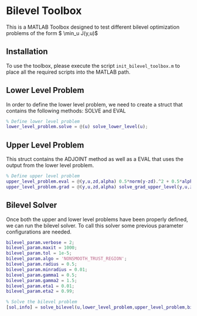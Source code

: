 # Bilevel Toolbox
This is a MATLAB Toolbox designed to test different bilevel optimization problems of the form $ \min_u J(y,u)$

## Installation
To use the toolbox, please execute the script `init_bilevel_toolbox.m` to place all the required scripts into the MATLAB path.

## Lower Level Problem
In order to define the lower level problem, we need to create a struct that contains the following methods: SOLVE and EVAL
```matlab
% Define lower level problem
lower_level_problem.solve = @(u) solve_lower_level(u);
```

## Upper Level Problem
This struct contains the ADJOINT method as well as a EVAL that uses the output from the lower level problem.

```matlab
% Define upper level problem
upper_level_problem.eval = @(y,u,zd,alpha) 0.5*norm(y-zd).^2 + 0.5*alpha*norm(u).^2;
upper_level_problem.grad = @(y,u,zd,alpha) solve_grad_upper_level(y,u,zd,alpha);
```

## Bilevel Solver
Once both the upper and lower level problems have been properly defined, we can run the bilevel solver. To call this solver some previous parameter configurations are needed.

```matlab
bilevel_param.verbose = 2;
bilevel_param.maxit = 1000;
bilevel_param.tol = 1e-5;
bilevel_param.algo = 'NONSMOOTH_TRUST_REGION';
bilevel_param.radius = 0.5;
bilevel_param.minradius = 0.01;
bilevel_param.gamma1 = 0.5;
bilevel_param.gamma2 = 1.5;
bilevel_param.eta1 = 0.01;
bilevel_param.eta2 = 0.99;

% Solve the bilevel problem
[sol,info] = solve_bilevel(u,lower_level_problem,upper_level_problem,bilevel_param);
```
